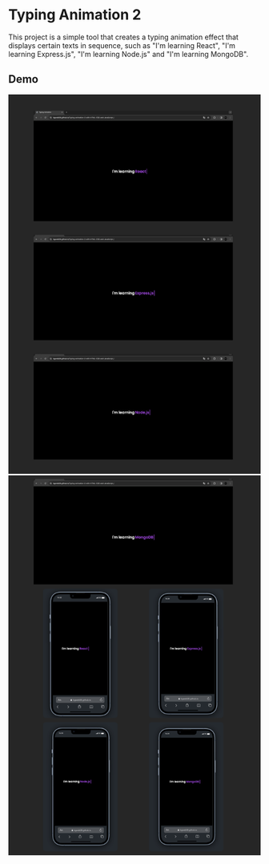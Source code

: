 # Typing Animation 2

This project is a simple tool that creates a typing animation effect that displays certain texts in sequence, such as "I'm learning React", "I'm learning Express.js", "I'm learning Node.js" and "I'm learning MongoDB".

## Demo

![Typing Animation Image](https://github.com/BGWEB08/README.md-IMAGES/blob/main/JavaScript%20Trials/Typing%20Animation%202/typinganimation1-img.png?raw=true)
![Typing Animation Image](https://github.com/BGWEB08/README.md-IMAGES/blob/main/JavaScript%20Trials/Typing%20Animation%202/typinganimation1-img-2.png?raw=true)
